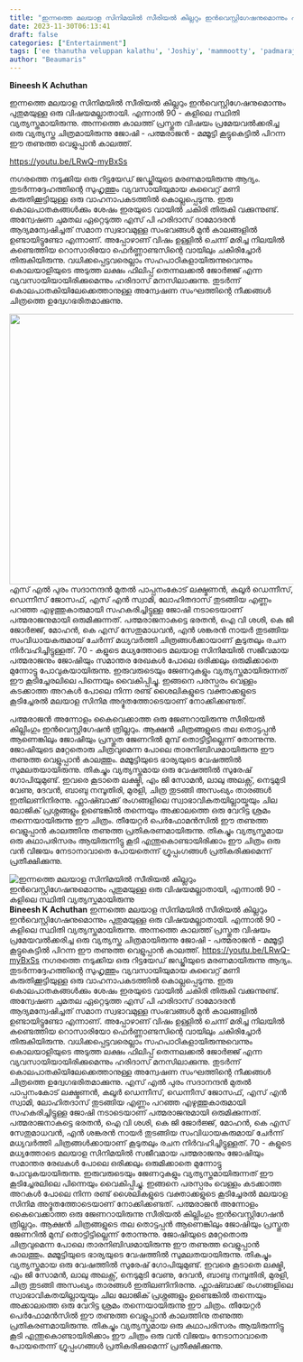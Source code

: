 ```yaml
---
title: "ഇന്നത്തെ മലയാള സിനിമയിൽ സീരിയൽ കില്ലറും ഇൻവെസ്റ്റിഗേഷനുമൊന്നും പുതുമയുള്ള ഒരു വിഷയമല്ലാതായി, എന്നാൽ 90 - കളിലെ സ്ഥിതി വ്യത്യസ്തമായിരുന്നു"
date: 2023-11-30T06:13:41
draft: false
categories: ["Entertainment"]
tags: ['ee thanutha veluppan kalathu', 'Joshiy', 'mammootty', 'padmarajan', 'SURESHGOPI']
author: "Beaumaris"
---
```


<strong>Bineesh K Achuthan </strong>

ഇന്നത്തെ മലയാള സിനിമയിൽ സീരിയൽ കില്ലറും ഇൻവെസ്റ്റിഗേഷനുമൊന്നും പുതുമയുള്ള ഒരു വിഷയമല്ലാതായി. എന്നാൽ 90 - കളിലെ സ്ഥിതി വ്യത്യസ്തമായിരുന്നു. അന്നത്തെ കാലത്ത് പ്രസ്തുത വിഷയം പ്രമേയവൽക്കരിച്ച ഒരു വ്യത്യസ്ത ചിത്രമായിരുന്നു ജോഷി - പത്മരാജൻ - മമ്മൂട്ടി കൂട്ടുകെട്ടിൽ പിറന്ന ഈ തണുത്ത വെളുപ്പാൻ കാലത്ത്.

https://youtu.be/LRwQ-myBxSs

നഗരത്തെ നടുക്കിയ ഒരു റിട്ടയേഡ് ജഡ്ജിയുടെ മരണമായിരുന്നു ആദ്യം. തുടർന്നദ്ദേഹത്തിന്റെ സുഹൃത്തും വ്യവസായിയുമായ കുവൈറ്റ് മണി കരുതിക്കൂട്ടിയുള്ള ഒരു വാഹനാപകടത്തിൽ കൊല്ലപ്പെടുന്നു. ഇരു കൊലപാതകങ്ങൾക്കും ശേഷം ഇരയുടെ വായിൽ ചകിരി തിരുകി വക്കുന്നുണ്ട്. അന്വേഷണ ചുമതല ഏറ്റെടുത്ത എസ് പി ഹരിദാസ് ദാമോദരൻ ആദ്യമന്വേഷിച്ചത് സമാന സ്വഭാവമുള്ള സംഭവങ്ങൾ മുൻ കാലങ്ങളിൽ ഉണ്ടായിട്ടുണ്ടോ എന്നാണ്. അപ്പോഴാണ് വിഷം ഉള്ളിൽ ചെന്ന് മരിച്ച നിലയിൽ കണ്ടെത്തിയ റൊസാരിയോ ഫെർണ്ണാണ്ടസിന്റെ വായിലും ചകിരിച്ചോർ തിരുകിയിരുന്നു. വധിക്കപ്പെട്ടവരെല്ലാം സഹപാഠികളായിരുന്നുവെന്നും കൊലയാളിയുടെ അടുത്ത ലക്ഷം ഫിലിപ്പ് തെന്നലക്കൽ ജോർജ്ജ് എന്ന വ്യവസായിയായിരിക്കുമെന്നും ഹരിദാസ് മനസിലാക്കുന്നു. തുടർന്ന് കൊലപാതകിയിലേക്കെത്താനുള്ള അന്വേഷണ സംഘത്തിന്റെ നീക്കങ്ങൾ ചിത്രത്തെ ഉദ്വേഗഭരിതമാക്കുന്നു.

<img class="size-full wp-image-431777 aligncenter" src="https://cdn.boolokam.com/articles/2023/11/wffffff.jpg" alt="" width="640" height="480" />എസ് എൽ പുരം സദാനന്ദൻ മുതൽ പാപ്പനംകോട് ലക്ഷ്മണൻ, കലൂർ ഡെന്നീസ്, ഡെന്നീസ് ജോസഫ്, എസ് എൻ സ്വാമി, ലോഹിതദാസ് തുടങ്ങിയ എണ്ണം പറഞ്ഞ എഴുത്തുകാരുമായി സഹകരിച്ചിട്ടുള്ള ജോഷി നടാടെയാണ് പത്മരാജനുമായി ഒരുമിക്കുന്നത്. പത്മരാജനാകട്ടെ ഭരതൻ, ഐ വി ശശി, കെ ജി ജോർജ്ജ്, മോഹൻ, കെ എസ് സേതുമാധവൻ, എൻ ശങ്കരൻ നായർ തുടങ്ങിയ സംവിധായകരുമായ് ചേർന്ന് മധ്യവർത്തി ചിത്രങ്ങൾക്കായാണ് കൂടുതലും രചന നിർവഹിച്ചിട്ടുള്ളത്. 70 - കളുടെ മധ്യത്തോടെ മലയാള സിനിമയിൽ സജീവമായ പത്മരാജനും ജോഷിയും സമാന്തര രേഖകൾ പോലെ ഒരിക്കലും ഒരുമിക്കാതെ മുന്നോട്ടു പോവുകയായിരുന്നു. ഇരുവരുടെയും ജേണറുകളും വ്യത്യസ്തമായിരുന്നത് ഈ കൂടിച്ചേരലിലെ പിന്നെയും വൈകിപ്പിച്ചു. ഇങ്ങനെ പരസ്പരം വെള്ളം കടക്കാത്ത അറകൾ പോലെ നിന്ന രണ്ട് ശൈലികളുടെ വക്താക്കളുടെ കൂടിച്ചേരൽ മലയാള സിനിമ അദ്ഭുതത്തോടെയാണ് നോക്കിക്കണ്ടത്.

പത്മരാജൻ അന്നോളം കൈവെക്കാത്ത ഒരു ജേണറായിരുന്നു സീരിയൽ കില്ലിംഗും ഇൻവെസ്റ്റിഗേഷൻ ത്രില്ലറും. ആക്ഷൻ ചിത്രങ്ങളുടെ തല തൊട്ടപ്പൻ ആണെങ്കിലും ജോഷിയും പ്രസ്തുത ജേണറിൽ മുമ്പ് തൊട്ടിട്ടില്ലെന്ന് തോന്നുന്നു. ജോഷിയുടെ മറ്റേതൊരു ചിത്രവുമെന്ന പോലെ താരനിബിഢമായിരുന്നു ഈ തണുത്ത വെളുപ്പാൻ കാലത്തും. മമ്മൂട്ടിയുടെ ഭാര്യയുടെ വേഷത്തിൽ സുമലതയായിരുന്നു. തികച്ചും വ്യത്യസ്തമായ ഒരു വേഷത്തിൽ സുരേഷ് ഗോപിയുമുണ്ട്. ഇവരെ കൂടാതെ ലക്ഷ്മി, എം ജി സോമൻ, ലാലു അലക്സ്, നെടുമുടി വേണു, ദേവൻ, ബാബു നമ്പൂതിരി, മുരളി, ചിത്ര തുടങ്ങി അസംഖ്യം താരങ്ങൾ ഇതിലണിനിരന്നു. ഫ്ലാഷ്ബാക്ക് രംഗങ്ങളിലെ സ്വാഭാവികതയില്ലായ്മയും ചില ലോജിക് പ്രശ്നങ്ങളും ഉണ്ടെങ്കിൽ തന്നെയും അക്കാലത്തെ ഒരു വേറിട്ട ശ്രമം തന്നെയായിരുന്നു ഈ ചിത്രം. തീയേറ്റർ പെർഫോമൻസിൽ ഈ തണുത്ത വെളുപ്പാൻ കാലത്തിനു തണുത്ത പ്രതികരണമായിരുന്നു. തികച്ചും വ്യത്യസ്തമായ ഒരു കഥാപരിസരം ആയിരുന്നിട്ടു കൂടി എന്തുകൊണ്ടായിരിക്കാം ഈ ചിത്രം ഒരു വൻ വിജയം നേടാനാവാതെ പോയതെന്ന് ഗ്രൂപ്പംഗങ്ങൾ പ്രതികരിക്കുമെന്ന് പ്രതീക്ഷിക്കുന്നു.


![ഇന്നത്തെ മലയാള സിനിമയിൽ സീരിയൽ കില്ലറും ഇൻവെസ്റ്റിഗേഷനുമൊന്നും പുതുമയുള്ള ഒരു വിഷയമല്ലാതായി, എന്നാൽ 90 - കളിലെ സ്ഥിതി വ്യത്യസ്തമായിരുന്നു](https://cdn.boolokam.com/articles/2023/11/wffffff.jpg)**Bineesh K Achuthan** ഇന്നത്തെ മലയാള സിനിമയിൽ സീരിയൽ കില്ലറും ഇൻവെസ്റ്റിഗേഷനുമൊന്നും പുതുമയുള്ള ഒരു വിഷയമല്ലാതായി. എന്നാൽ 90 - കളിലെ സ്ഥിതി വ്യത്യസ്തമായിരുന്നു. അന്നത്തെ കാലത്ത് പ്രസ്തുത വിഷയം പ്രമേയവൽക്കരിച്ച ഒരു വ്യത്യസ്ത ചിത്രമായിരുന്നു ജോഷി - പത്മരാജൻ - മമ്മൂട്ടി കൂട്ടുകെട്ടിൽ പിറന്ന ഈ തണുത്ത വെളുപ്പാൻ കാലത്ത്. https://youtu.be/LRwQ-myBxSs നഗരത്തെ നടുക്കിയ ഒരു റിട്ടയേഡ് ജഡ്ജിയുടെ മരണമായിരുന്നു ആദ്യം. തുടർന്നദ്ദേഹത്തിന്റെ സുഹൃത്തും വ്യവസായിയുമായ കുവൈറ്റ് മണി കരുതിക്കൂട്ടിയുള്ള ഒരു വാഹനാപകടത്തിൽ കൊല്ലപ്പെടുന്നു. ഇരു കൊലപാതകങ്ങൾക്കും ശേഷം ഇരയുടെ വായിൽ ചകിരി തിരുകി വക്കുന്നുണ്ട്. അന്വേഷണ ചുമതല ഏറ്റെടുത്ത എസ് പി ഹരിദാസ് ദാമോദരൻ ആദ്യമന്വേഷിച്ചത് സമാന സ്വഭാവമുള്ള സംഭവങ്ങൾ മുൻ കാലങ്ങളിൽ ഉണ്ടായിട്ടുണ്ടോ എന്നാണ്. അപ്പോഴാണ് വിഷം ഉള്ളിൽ ചെന്ന് മരിച്ച നിലയിൽ കണ്ടെത്തിയ റൊസാരിയോ ഫെർണ്ണാണ്ടസിന്റെ വായിലും ചകിരിച്ചോർ തിരുകിയിരുന്നു. വധിക്കപ്പെട്ടവരെല്ലാം സഹപാഠികളായിരുന്നുവെന്നും കൊലയാളിയുടെ അടുത്ത ലക്ഷം ഫിലിപ്പ് തെന്നലക്കൽ ജോർജ്ജ് എന്ന വ്യവസായിയായിരിക്കുമെന്നും ഹരിദാസ് മനസിലാക്കുന്നു. തുടർന്ന് കൊലപാതകിയിലേക്കെത്താനുള്ള അന്വേഷണ സംഘത്തിന്റെ നീക്കങ്ങൾ ചിത്രത്തെ ഉദ്വേഗഭരിതമാക്കുന്നു. എസ് എൽ പുരം സദാനന്ദൻ മുതൽ പാപ്പനംകോട് ലക്ഷ്മണൻ, കലൂർ ഡെന്നീസ്, ഡെന്നീസ് ജോസഫ്, എസ് എൻ സ്വാമി, ലോഹിതദാസ് തുടങ്ങിയ എണ്ണം പറഞ്ഞ എഴുത്തുകാരുമായി സഹകരിച്ചിട്ടുള്ള ജോഷി നടാടെയാണ് പത്മരാജനുമായി ഒരുമിക്കുന്നത്. പത്മരാജനാകട്ടെ ഭരതൻ, ഐ വി ശശി, കെ ജി ജോർജ്ജ്, മോഹൻ, കെ എസ് സേതുമാധവൻ, എൻ ശങ്കരൻ നായർ തുടങ്ങിയ സംവിധായകരുമായ് ചേർന്ന് മധ്യവർത്തി ചിത്രങ്ങൾക്കായാണ് കൂടുതലും രചന നിർവഹിച്ചിട്ടുള്ളത്. 70 - കളുടെ മധ്യത്തോടെ മലയാള സിനിമയിൽ സജീവമായ പത്മരാജനും ജോഷിയും സമാന്തര രേഖകൾ പോലെ ഒരിക്കലും ഒരുമിക്കാതെ മുന്നോട്ടു പോവുകയായിരുന്നു. ഇരുവരുടെയും ജേണറുകളും വ്യത്യസ്തമായിരുന്നത് ഈ കൂടിച്ചേരലിലെ പിന്നെയും വൈകിപ്പിച്ചു. ഇങ്ങനെ പരസ്പരം വെള്ളം കടക്കാത്ത അറകൾ പോലെ നിന്ന രണ്ട് ശൈലികളുടെ വക്താക്കളുടെ കൂടിച്ചേരൽ മലയാള സിനിമ അദ്ഭുതത്തോടെയാണ് നോക്കിക്കണ്ടത്. പത്മരാജൻ അന്നോളം കൈവെക്കാത്ത ഒരു ജേണറായിരുന്നു സീരിയൽ കില്ലിംഗും ഇൻവെസ്റ്റിഗേഷൻ ത്രില്ലറും. ആക്ഷൻ ചിത്രങ്ങളുടെ തല തൊട്ടപ്പൻ ആണെങ്കിലും ജോഷിയും പ്രസ്തുത ജേണറിൽ മുമ്പ് തൊട്ടിട്ടില്ലെന്ന് തോന്നുന്നു. ജോഷിയുടെ മറ്റേതൊരു ചിത്രവുമെന്ന പോലെ താരനിബിഢമായിരുന്നു ഈ തണുത്ത വെളുപ്പാൻ കാലത്തും. മമ്മൂട്ടിയുടെ ഭാര്യയുടെ വേഷത്തിൽ സുമലതയായിരുന്നു. തികച്ചും വ്യത്യസ്തമായ ഒരു വേഷത്തിൽ സുരേഷ് ഗോപിയുമുണ്ട്. ഇവരെ കൂടാതെ ലക്ഷ്മി, എം ജി സോമൻ, ലാലു അലക്സ്, നെടുമുടി വേണു, ദേവൻ, ബാബു നമ്പൂതിരി, മുരളി, ചിത്ര തുടങ്ങി അസംഖ്യം താരങ്ങൾ ഇതിലണിനിരന്നു. ഫ്ലാഷ്ബാക്ക് രംഗങ്ങളിലെ സ്വാഭാവികതയില്ലായ്മയും ചില ലോജിക് പ്രശ്നങ്ങളും ഉണ്ടെങ്കിൽ തന്നെയും അക്കാലത്തെ ഒരു വേറിട്ട ശ്രമം തന്നെയായിരുന്നു ഈ ചിത്രം. തീയേറ്റർ പെർഫോമൻസിൽ ഈ തണുത്ത വെളുപ്പാൻ കാലത്തിനു തണുത്ത പ്രതികരണമായിരുന്നു. തികച്ചും വ്യത്യസ്തമായ ഒരു കഥാപരിസരം ആയിരുന്നിട്ടു കൂടി എന്തുകൊണ്ടായിരിക്കാം ഈ ചിത്രം ഒരു വൻ വിജയം നേടാനാവാതെ പോയതെന്ന് ഗ്രൂപ്പംഗങ്ങൾ പ്രതികരിക്കുമെന്ന് പ്രതീക്ഷിക്കുന്നു.
